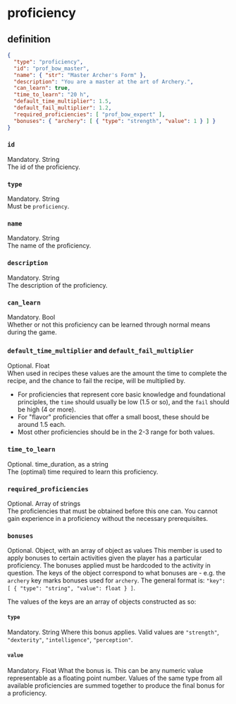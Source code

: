 # proficiency

## definition

```JSON
{
  "type": "proficiency",
  "id": "prof_bow_master",
  "name": { "str": "Master Archer's Form" },
  "description": "You are a master at the art of Archery.",
  "can_learn": true,
  "time_to_learn": "20 h",
  "default_time_multiplier": 1.5,
  "default_fail_multiplier": 1.2,
  "required_proficiencies": [ "prof_bow_expert" ],
  "bonuses": { "archery": [ { "type": "strength", "value": 1 } ] }
}
```
### `id`
Mandatory. String  
The id of the proficiency.

### `type`
Mandatory. String  
Must be `proficiency`.

### `name`
Mandatory. String  
The name of the proficiency.

### `description`
Mandatory. String  
The description of the proficiency.

### `can_learn`
Mandatory. Bool  
Whether or not this proficiency can be learned through normal means during the game.

### `default_time_multiplier` and `default_fail_multiplier`
Optional. Float  
When used in recipes these values are the amount the time to complete the recipe, and the chance to fail the recipe, will be multiplied by.

- For proficiencies that represent core basic knowledge and foundational principles, the `time` should usually be low (1.5 or so), and the `fail` should be high (4 or more).
- For "flavor" proficiencies that offer a small boost, these should be around 1.5 each.
- Most other proficiencies should be in the 2-3 range for both values.

### `time_to_learn`
Optional. time_duration, as a string  
The (optimal) time required to learn this proficiency.

### `required_proficiencies`
Optional. Array of strings  
The proficiencies that must be obtained before this one can.  You cannot gain experience in a proficiency without the necessary prerequisites.

### `bonuses`
Optional. Object, with an array of object as values
This member is used to apply bonuses to certain activities given the player has a particular proficiency. The bonuses applied must be hardcoded to the activity in question.
The keys of the object correspond to what bonuses are - e.g. the `archery` key marks bonuses used for `archery`.
The general format is: `"key": [ { "type": "string", "value": float } ]`.

The values of the keys are an array of objects constructed as so:

#### `type`
Mandatory. String
Where this bonus applies. Valid values are `"strength"`, `"dexterity"`, `"intelligence"`, `"perception"`.

#### `value`
Mandatory. Float
What the bonus is. This can be any numeric value representable as a floating point number.
Values of the same type from all available proficiencies are summed together to produce the final bonus for a proficiency.
